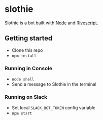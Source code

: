 # slothie

Slothie is a bot built with [Node](https://nodejs.org/en/) and [Rivescript](https://www.rivescript.com/).

## Getting started

* Clone this repo
* `npm install`

### Running in Console

* `node shell`
* Send a message to Slothie in the terminal

### Running on Slack

* Set local `SLACK_BOT_TOKEN` config variable
* `npm start`
